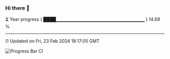 ### Hi there 👋

⏳ Year progress { ████▁▁▁▁▁▁▁▁▁▁▁▁▁▁▁▁▁▁▁▁▁▁▁▁▁▁ } 14.69 %

---

⏰ Updated on Fri, 23 Feb 2024 18:17:05 GMT

![Progress Bar CI](https://github.com/liununu/liununu/workflows/Progress%20Bar%20CI/badge.svg)
